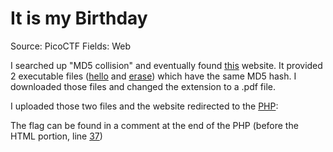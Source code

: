 # It is my Birthday

Source: PicoCTF
Fields: Web

I searched up "MD5 collision" and eventually found [this](https://www.mscs.dal.ca/~selinger/md5collision/) website. It provided 2 executable files ([hello](https://vivian-dai.github.io/PicoCTF2021-Writeup/Web%20Exploitation/It%20is%20my%20Birthday/hello.pdf) and [erase](https://vivian-dai.github.io/PicoCTF2021-Writeup/Web%20Exploitation/It%20is%20my%20Birthday/erase.pdf)) which have the same MD5 hash. I downloaded those files and changed the extension to a .pdf file.

I uploaded those two files and the website redirected to the [PHP](https://vivian-dai.github.io/PicoCTF2021-Writeup/Web%20Exploitation/It%20is%20my%20Birthday/source.php):

The flag can be found in a comment at the end of the PHP (before the HTML portion, line [37](https://github.com/vivian-dai/PicoCTF2021-Writeup/blob/53bed8a7177440cca590ed45ed4a6ed142ca8515/Web%20Exploitation/It%20is%20my%20Birthday/source.php#L37))